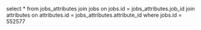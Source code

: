 select \*
from jobs_attributes
join jobs on jobs.id = jobs_attributes.job_id
join attributes on attributes.id = jobs_attributes.attribute_id
where jobs.id = 552577
